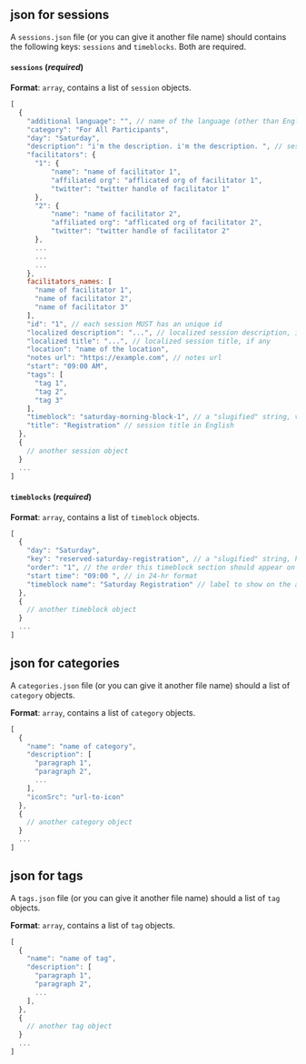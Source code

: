 ## json for sessions ##

A `sessions.json` file (or you can give it another file name) should contains the following keys: `sessions` and `timeblocks`. Both are required.


#### `sessions` (*required*)

**Format**: `array`, contains a list of `session` objects.


```js
[
  {
    "additional language": "", // name of the language (other than English), if available
    "category": "For All Participants",
    "day": "Saturday",
    "description": "i'm the description. i'm the description. ", // session description in English
    "facilitators": {
      "1": {
          "name": "name of facilitator 1",
          "affiliated org": "afflicated org of facilitator 1", 
          "twitter": "twitter handle of facilitator 1"
      },
      "2": {
          "name": "name of facilitator 2",
          "affiliated org": "afflicated org of facilitator 2", 
          "twitter": "twitter handle of facilitator 2"
      },
      ...
      ...
      ...
    },
    facilitators_names: [
      "name of facilitator 1",
      "name of facilitator 2",
      "name of facilitator 3"
    ],
    "id": "1", // each session MUST has an unique id
    "localized description": "...", // localized session description, if any
    "localized title": "...", // localized session title, if any
    "location": "name of the location",
    "notes url": "https://example.com", // notes url
    "start": "09:00 AM", 
    "tags": [ 
      "tag 1", 
      "tag 2", 
      "tag 3" 
    ],
    "timeblock": "saturday-morning-block-1", // a "slugified" string, value match key of a `timeblock` object.
    "title": "Registration" // session title in English
  }, 
  { 
    // another session object
  }
  ...
]
```

#### `timeblocks` (*required*)

**Format**: `array`, contains a list of `timeblock` objects.

```js
[
  {
    "day": "Saturday", 
    "key": "reserved-saturday-registration", // a "slugified" string, has to be unique
    "order": "1", // the order this timeblock section should appear on the day tab. For example, on the app this "reserved-saturday-registration" block will appear as the 2nd block on the Saturday tab.
    "start time": "09:00 ", // in 24-hr format
    "timeblock name": "Saturday Registration" // label to show on the app
  },
  { 
    // another timeblock object
  }
  ...
]
```

## json for categories ##

A `categories.json` file (or you can give it another file name) should a list of `category` objects.

**Format**: `array`, contains a list of `category` objects.

```js
[
  {
    "name": "name of category",
    "description": [
      "paragraph 1",
      "paragraph 2",
      ...
    ],
    "iconSrc": "url-to-icon"
  },
  { 
    // another category object
  }
  ...
]
```

## json for tags ##

A `tags.json` file (or you can give it another file name) should a list of `tag` objects.

**Format**: `array`, contains a list of `tag` objects.

```js
[
  {
    "name": "name of tag",
    "description": [
      "paragraph 1",
      "paragraph 2",
      ...
    ],
  },
  { 
    // another tag object
  }
  ...
]
```
